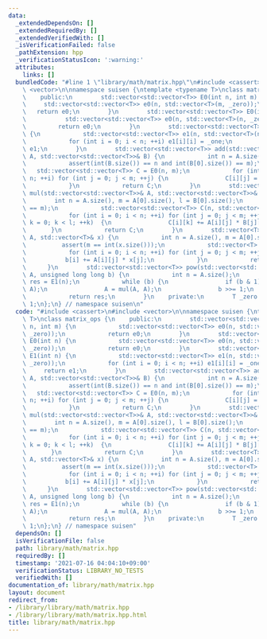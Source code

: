 ```yaml
---
data:
  _extendedDependsOn: []
  _extendedRequiredBy: []
  _extendedVerifiedWith: []
  _isVerificationFailed: false
  _pathExtension: hpp
  _verificationStatusIcon: ':warning:'
  attributes:
    links: []
  bundledCode: "#line 1 \"library/math/matrix.hpp\"\n#include <cassert>\n#include\
    \ <vector>\n\nnamespace suisen {\ntemplate <typename T>\nclass matrix_ops {\n\
    \    public:\n        std::vector<std::vector<T>> E0(int n, int m) {\n       \
    \     std::vector<std::vector<T>> e0(n, std::vector<T>(m, _zero));\n         \
    \   return e0;\n        }\n        std::vector<std::vector<T>> E0(int n) {\n \
    \           std::vector<std::vector<T>> e0(n, std::vector<T>(n, _zero));\n   \
    \         return e0;\n        }\n        std::vector<std::vector<T>> E1(int n)\
    \ {\n            std::vector<std::vector<T>> e1(n, std::vector<T>(n, _zero));\n\
    \            for (int i = 0; i < n; ++i) e1[i][i] = _one;\n            return\
    \ e1;\n        }\n        std::vector<std::vector<T>> add(std::vector<std::vector<T>>&\
    \ A, std::vector<std::vector<T>>& B) {\n            int n = A.size(), m = A[0].size();\n\
    \            assert(int(B.size()) == n and int(B[0].size()) == m);\n         \
    \   std::vector<std::vector<T>> C = E0(n, m);\n            for (int i = 0; i <\
    \ n; ++i) for (int j = 0; j < m; ++j) {\n                C[i][j] = A[i][j] + B[i][j];\n\
    \            }\n            return C;\n        }\n        std::vector<std::vector<T>>\
    \ mul(std::vector<std::vector<T>>& A, std::vector<std::vector<T>>& B) {\n    \
    \        int n = A.size(), m = A[0].size(), l = B[0].size();\n            assert(int(B.size())\
    \ == m);\n            std::vector<std::vector<T>> C(n, std::vector<T>(l, _zero));\n\
    \            for (int i = 0; i < n; ++i) for (int j = 0; j < m; ++j) for (int\
    \ k = 0; k < l; ++k)  {\n                C[i][k] += A[i][j] * B[j][k];\n     \
    \       }\n            return C;\n        }\n        std::vector<T> mul(std::vector<std::vector<T>>&\
    \ A, std::vector<T>& x) {\n            int n = A.size(), m = A[0].size();\n  \
    \          assert(m == int(x.size()));\n            std::vector<T> b(n, _zero);\n\
    \            for (int i = 0; i < n; ++i) for (int j = 0; j < m; ++j) {\n     \
    \           b[i] += A[i][j] * x[j];\n            }\n            return b;\n  \
    \      }\n        std::vector<std::vector<T>> pow(std::vector<std::vector<T>>&\
    \ A, unsigned long long b) {\n            int n = A.size();\n            std::vector<std::vector<T>>\
    \ res = E1(n);\n            while (b) {\n                if (b & 1) res = mul(res,\
    \ A);\n                A = mul(A, A);\n                b >>= 1;\n            }\n\
    \            return res;\n        }\n    private:\n        T _zero = 0, _one =\
    \ 1;\n};\n} // namespace suisen\n"
  code: "#include <cassert>\n#include <vector>\n\nnamespace suisen {\ntemplate <typename\
    \ T>\nclass matrix_ops {\n    public:\n        std::vector<std::vector<T>> E0(int\
    \ n, int m) {\n            std::vector<std::vector<T>> e0(n, std::vector<T>(m,\
    \ _zero));\n            return e0;\n        }\n        std::vector<std::vector<T>>\
    \ E0(int n) {\n            std::vector<std::vector<T>> e0(n, std::vector<T>(n,\
    \ _zero));\n            return e0;\n        }\n        std::vector<std::vector<T>>\
    \ E1(int n) {\n            std::vector<std::vector<T>> e1(n, std::vector<T>(n,\
    \ _zero));\n            for (int i = 0; i < n; ++i) e1[i][i] = _one;\n       \
    \     return e1;\n        }\n        std::vector<std::vector<T>> add(std::vector<std::vector<T>>&\
    \ A, std::vector<std::vector<T>>& B) {\n            int n = A.size(), m = A[0].size();\n\
    \            assert(int(B.size()) == n and int(B[0].size()) == m);\n         \
    \   std::vector<std::vector<T>> C = E0(n, m);\n            for (int i = 0; i <\
    \ n; ++i) for (int j = 0; j < m; ++j) {\n                C[i][j] = A[i][j] + B[i][j];\n\
    \            }\n            return C;\n        }\n        std::vector<std::vector<T>>\
    \ mul(std::vector<std::vector<T>>& A, std::vector<std::vector<T>>& B) {\n    \
    \        int n = A.size(), m = A[0].size(), l = B[0].size();\n            assert(int(B.size())\
    \ == m);\n            std::vector<std::vector<T>> C(n, std::vector<T>(l, _zero));\n\
    \            for (int i = 0; i < n; ++i) for (int j = 0; j < m; ++j) for (int\
    \ k = 0; k < l; ++k)  {\n                C[i][k] += A[i][j] * B[j][k];\n     \
    \       }\n            return C;\n        }\n        std::vector<T> mul(std::vector<std::vector<T>>&\
    \ A, std::vector<T>& x) {\n            int n = A.size(), m = A[0].size();\n  \
    \          assert(m == int(x.size()));\n            std::vector<T> b(n, _zero);\n\
    \            for (int i = 0; i < n; ++i) for (int j = 0; j < m; ++j) {\n     \
    \           b[i] += A[i][j] * x[j];\n            }\n            return b;\n  \
    \      }\n        std::vector<std::vector<T>> pow(std::vector<std::vector<T>>&\
    \ A, unsigned long long b) {\n            int n = A.size();\n            std::vector<std::vector<T>>\
    \ res = E1(n);\n            while (b) {\n                if (b & 1) res = mul(res,\
    \ A);\n                A = mul(A, A);\n                b >>= 1;\n            }\n\
    \            return res;\n        }\n    private:\n        T _zero = 0, _one =\
    \ 1;\n};\n} // namespace suisen"
  dependsOn: []
  isVerificationFile: false
  path: library/math/matrix.hpp
  requiredBy: []
  timestamp: '2021-07-16 04:04:10+09:00'
  verificationStatus: LIBRARY_NO_TESTS
  verifiedWith: []
documentation_of: library/math/matrix.hpp
layout: document
redirect_from:
- /library/library/math/matrix.hpp
- /library/library/math/matrix.hpp.html
title: library/math/matrix.hpp
---
```

